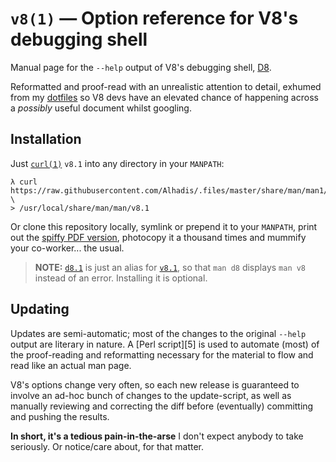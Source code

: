 `v8(1)` — Option reference for V8's debugging shell
===================================================
Manual page for the `--help` output of V8's debugging shell, [D8][1].

Reformatted and proof-read with an unrealistic attention to detail,
exhumed from my [dotfiles][2] so V8 devs have an elevated chance of
happening across a *possibly* useful document whilst googling.


Installation
------------
Just [`curl(1)`][3] `v8.1` into any directory in your `MANPATH`:

~~~console
λ curl https://raw.githubusercontent.com/Alhadis/.files/master/share/man/man1/v8.1 \
> /usr/local/share/man/man/v8.1
~~~

Or clone this repository locally, symlink or prepend it to your `MANPATH`,
print out the [spiffy PDF version][4], photocopy it a thousand times and
mummify your co-worker... the usual.

> **NOTE:** [`d8.1`](./d8.1) is just an alias for [`v8.1`](./v8.1), so that
> `man d8` displays `man v8` instead of an error. Installing it is optional.


Updating
--------
Updates are semi-automatic; most of the changes to the original `--help` output
are literary in nature. A [Perl script][5] is used to automate (most) of the
proof-reading and reformatting necessary for the material to flow and read like
an actual man page.

V8's options change very often, so each new release is guaranteed to involve an
ad-hoc bunch of changes to the update-script, as well as manually reviewing and
correcting the diff before (eventually) committing and pushing the results.

**In short, it's a tedious pain-in-the-arse** I don't expect anybody to take
seriously. Or notice/care about, for that matter.


[1]: https://v8.dev/docs/d8
[2]: https://github.com/Alhadis/.files
[3]: https://linux.die.net/man/1/curl
[4]: ./update.pl
